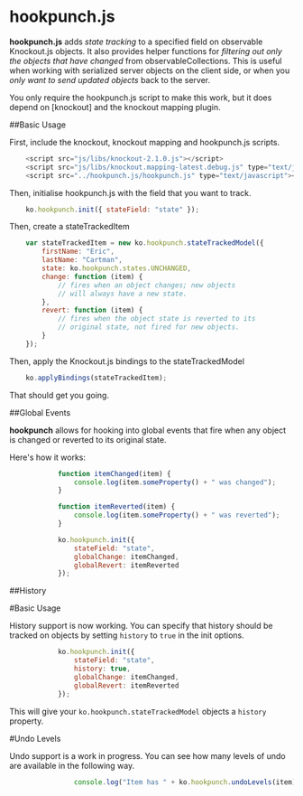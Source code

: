 hookpunch.js
============

**hookpunch.js** adds *state tracking* to a specified field on observable Knockout.js objects. 
It also provides helper functions for *filtering out only the objects that have changed* from 
observableCollections. This is useful when working with serialized server objects on the client 
side, or when you *only want to send updated objects* back to the server.

You only require the hookpunch.js script to make this work, but it does depend on [knockout] and 
the knockout mapping plugin.

##Basic Usage

First, include the knockout, knockout mapping and hookpunch.js scripts.

```js
	<script src="js/libs/knockout-2.1.0.js"></script>
	<script src="js/libs/knockout.mapping-latest.debug.js" type="text/javascript"></script>
	<script src="../hookpunch.js/hookpunch.js" type="text/javascript"></script>
```

Then, initialise hookpunch.js with the field that you want to track.

```js
	ko.hookpunch.init({ stateField: "state" });
```

Then, create a stateTrackedItem

```js
	var stateTrackedItem = new ko.hookpunch.stateTrackedModel({
        firstName: "Eric",
        lastName: "Cartman",
        state: ko.hookpunch.states.UNCHANGED,
        change: function (item) {
            // fires when an object changes; new objects 
			// will always have a new state.
        },
        revert: function (item) {
			// fires when the object state is reverted to its 
			// original state, not fired for new objects.
        }
    });
```
Then, apply the Knockout.js bindings to the stateTrackedModel

```js
	ko.applyBindings(stateTrackedItem);
```

That should get you going.

##Global Events

**hookpunch** allows for hooking into global events that fire when any object is changed or reverted to its original state. 

Here's how it works:

```js
            function itemChanged(item) {
                console.log(item.someProperty() + " was changed");
            }

            function itemReverted(item) {
                console.log(item.someProperty() + " was reverted");
            }

            ko.hookpunch.init({ 
				stateField: "state", 
				globalChange: itemChanged, 
				globalRevert: itemReverted 
			});
```
##History

#Basic Usage 

History support is now working. You can specify that history should be tracked on objects by setting `history` to `true` in the init options.

```js
            ko.hookpunch.init({
                stateField: "state",
                history: true,
                globalChange: itemChanged,
                globalRevert: itemReverted
            });
```

This will give your `ko.hookpunch.stateTrackedModel` objects a `history` property.

#Undo Levels	

Undo support is a work in progress. You can see how many levels of undo are available in the following way.

```js
                console.log("Item has " + ko.hookpunch.undoLevels(item) + " undo levels");
```